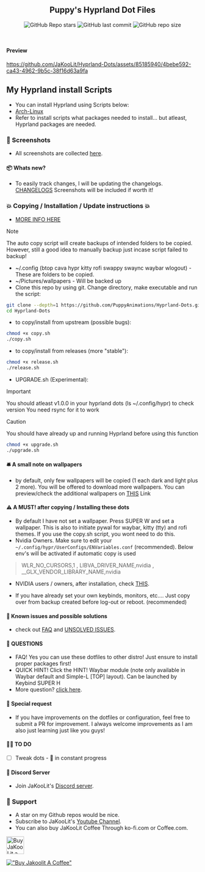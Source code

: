 <div align="center">

## Puppy's Hyprland Dot Files

![GitHub Repo stars](https://img.shields.io/github/stars/PuppyAnimations/Hyprland-Dots?style=for-the-badge&color=cba6f7) ![GitHub last commit](https://img.shields.io/github/last-commit/PuppyAnimations/Hyprland-Dots?style=for-the-badge&color=b4befe) ![GitHub repo size](https://img.shields.io/github/repo-size/PuppyAnimations/Hyprland-Dots?style=for-the-badge&color=cba6f7)

<br/>
</div>

#### Preview
https://github.com/JaKooLit/Hyprland-Dots/assets/85185940/4bebe592-ca43-4962-9b5c-38f16d63a9fa

## My Hyprland install Scripts
- You can install Hyprland using Scripts below:
- [Arch-Linux](https://github.com/PuppyAnimations/Arch-Hyprland)
- Refer to install scripts what packages needed to install... but atleast, Hyprland packages are needed.

### 👀 Screenshots
- All screenshots are collected [here](https://github.com/PuppyAnimations/Hyprland-Dots-Showcase).

#### 📦 Whats new?
- To easily track changes, I will be updating the changelogs. [CHANGELOGS](https://github.com/PuppyAnimations/Hyprland-Dots/wiki/Changelogs)  Screenshots will be included if worth it!

### 💥 Copying / Installation / Update instructions 💥
- [MORE INFO HERE](https://github.com/PuppyAnimations/Hyprland-Dots/wiki/Install_&_Update) 
> [!Note] 
> The auto copy script will create backups of intended folders to be copied. However, still a good idea to manually backup just incase script failed to backup!
- ~/.config (btop cava hypr kitty rofi swappy swaync waybar wlogout) - These are folders to be copied.
- ~/Pictures/wallpapers - Will be backed up
- Clone this repo by using git. Change directory, make executable and run the script:
```bash
git clone --depth=1 https://github.com/PuppyAnimations/Hyprland-Dots.git
cd Hyprland-Dots
```
- to copy/install from upstream (possible bugs):
```bash
chmod +x copy.sh
./copy.sh
```
- to copy/install from releases (more "stable"):
```bash
chmod +x release.sh
./release.sh
```

- UPGRADE.sh (Experimental):
> [!IMPORTANT]
> You should atleast v1.0.0 in your hyprland dots (ls ~/.config/hypr) to check version
> You need rsync for it to work

> [!CAUTION]
> You should have already up and running Hyprland before using this function
```bash
chmod +x upgrade.sh
./upgrade.sh
```

#### 🛎️ A small note on wallpapers
- by default, only few wallpapers will be copied (1 each dark and light plus 2 more). You will be offered to download more wallpapers. You can preview/check the additional wallpapers on [THIS](https://github.com/PuppyAnimations/Wallpaper-Bank/tree/main/wallpapers) Link

#### ⚠️ A MUST! after copying / Installing these dots

+ By default I have not set a wallpaper. Press SUPER W and set a wallpaper. This is also to initiate pywal for waybar, kitty (tty) and rofi themes. If you use the copy.sh script, you wont need to do this.
+ Nvidia Owners. Make sure to edit your `~/.config/hypr/UserConfigs/ENVariables.conf` (recommended). Below env's will be activated if automatic copy is used
> WLR_NO_CURSORS,1 , LIBVA_DRIVER_NAME,nvidia ,  __GLX_VENDOR_LIBRARY_NAME,nvidia 
- NVIDIA users / owners, after installation, check [THIS](https://github.com/JaKooLit/Hyprland-Dots/wiki/Notes_to_remember#--for-nvidia-gpu-users).
+ If you have already set your own keybinds, monitors, etc.... Just copy over from backup created before log-out or reboot. (recommended)

#### 📖 Known issues and possible solutions
- check out [FAQ](https://github.com/JaKooLit/Hyprland-Dots/wiki/FAQ) and [UNSOLVED ISSUES](https://github.com/JaKooLit/Hyprland-Dots/wiki/Known_Issues).


#### 🙋 QUESTIONS
- FAQ! Yes you can use these dotfiles to other distro! Just ensure to install proper packages first!
- QUICK HINT! Click the HINT! Waybar module (note only available in Waybar default and Simple-L [TOP] layout). Can be launched by Keybind SUPER H
- More question? [click here](https://github.com/JaKooLit/Hyprland-Dots/wiki/).

#### 🙏 Special request
- If you have improvements on the dotfiles or configuration, feel free to submit a PR for improvement. I always welcome improvements as I am also just learning just like you guys!

#### 🤷‍♂️ TO DO
- [ ] Tweak dots - 🚧 in constant progress 

#### 🔮 Discord Server
- Join JaKooLit's [Discord server](https://discord.gg/V2SJ92vbEN).

### 💖 Support
- A star on my Github repos would be nice.
- Subscribe to JaKooLit's [Youtube Channel](https://www.youtube.com/@Ja.KooLit).
- You can also buy JaKooLit Coffee Through ko-fi.com or Coffee.com.

<a href='https://ko-fi.com/jakoolit' target='_blank'><img height='35' style='border:0px;height:46px;' src='https://az743702.vo.msecnd.net/cdn/kofi3.png?v=0' border='0' alt='Buy JaKooLit a Coffee at ko-fi.com' />

[!["Buy Jakoolit A Coffee"](https://www.buymeacoffee.com/assets/img/custom_images/orange_img.png)](https://www.buymeacoffee.com/JaKooLit)
